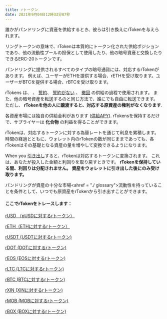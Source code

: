 ```yaml
---
title: rトークン
date: 2021年9月04日12時33分07秒
---
```


誰かがパンドリングに資産を供給するとき、彼らは引き換えにrTokenを与えられます。

リングトークンの意味で、rTokenは本質的にトークン化された供給ポジションであり、他の流動性プールの担保として使用したり、他の暗号資産と交換したりできるERC-20トークンです。

パンドリングに提供されるすべてのタイプの暗号通貨には、対応するrTokenがあります。 例えば、ユーザーがETHを提供する場合、rETHを受け取ります。ユーザーがBTCを提供する場合、rBTCを受け取ります。

rTokens は、 [](./glossary)、 [誓約](./glossary)、 [誓約がない](./glossary) 、 [撤回](./glossary) の供給の過程で使用されます。 また、他の暗号資産を転送するのと同じ方法で、誰にでも自由に転送できます。 ただし、 **rTokenを他の人に譲渡すると、対応する原資産の権利がなくなります**.

 各資産市場には独自の供給金利があります ([供給APY](./glossary)).  rTokensを保持するだけで、サプライヤーは **化合物** の利益を得ることができます。

 rTokenは、対応するトークンに対する為替レートを通じて利息を累積します。 時間の経過とともに、ウォレット内のrTokenの数が同じままであっても、各rTokenはその基礎となる資産の量を増やして変換できるようになります。

 When you [引き出し](./glossary)すると、rTokenは対応するトークンに変換されます。 これは、あなたが投入した金額と利回りを取り戻すときです。 **rTokenを保持している間、利回りは分配されません。 資産をウォレットに引き出した後にのみ受け取ります。**

パンドリングが資産の十分な市場<ahref = "./ glossary">流動性</a>を持っていることを条件として、いつでも原資産をrTokenから引き出すことができます。

#### ここでrTokenをトレースします：

[rUSD （pUSDに対するrトークン）](https://etherscan.io/address/0x3e09ebcb505f085f7b802419cfc92370fd840276)

[rETH（ETHに対するrトークン）](https://etherscan.io/address/0x7bb6a8ed5a15396adedea940714a1ebc7d8e9f6a)

[rUSDT (USDTに対するrトークン)](https://etherscan.io/address/0x2fe5203c59f84ceb90ea078821bf419b4c0bb6da)

[rDOT (DOTに対するrトークン)](https://etherscan.io/address/0x230d8b253cc1c6d43e408cd14907c1fc5fc8eb91)

[rEOS (EOSに対するrトークン)](https://etherscan.io/address/0xee3ecf819b1eb872588d3430ab71145d4bf8be2d)

[rLTC (LTCに対するrトークン)](https://etherscan.io/address/0x6f5d7697ba37ebb893e31770fd587c41409351b3)

[rBTC (BTCに対するrトークン)](https://etherscan.io/address/0xe97030e28279182707e977663ea950a99e4af6d7)

[rXIN (XINに対するrトークン)](https://etherscan.io/address/0xcf8c6b077abe14bd203707876209492b62407c45)

[rMOB (MOBに対するrトークン)](https://etherscan.io/address/0xd3cd1519fc64c20c3ec7c061a88ee23065ddd5ed)

[rBOX (BOXに対するrトークン)](https://etherscan.io/address/0xc05c9ae5c5186f0c616b32926625798d5f53a9cd)
